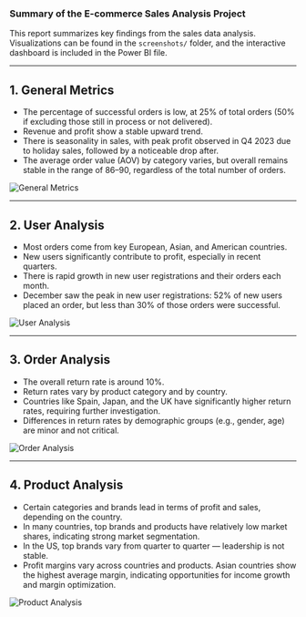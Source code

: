### Summary of the E-commerce Sales Analysis Project

This report summarizes key findings from the sales data analysis. Visualizations can be found in the `screenshots/` folder, and the interactive dashboard is included in the Power BI file.

---

## 1. General Metrics

- The percentage of successful orders is low, at 25% of total orders (50% if excluding those still in process or not delivered).
- Revenue and profit show a stable upward trend.
- There is seasonality in sales, with peak profit observed in Q4 2023 due to holiday sales, followed by a noticeable drop after.
- The average order value (AOV) by category varies, but overall remains stable in the range of 86–90, regardless of the total number of orders.

![General Metrics](screenshots/general_metrics.PNG)

---

## 2. User Analysis

- Most orders come from key European, Asian, and American countries.
- New users significantly contribute to profit, especially in recent quarters.
- There is rapid growth in new user registrations and their orders each month.
- December saw the peak in new user registrations: 52% of new users placed an order, but less than 30% of those orders were successful.

![User Analysis](poverbi/screenshots/user_analysis.png)

---

## 3. Order Analysis

- The overall return rate is around 10%.
- Return rates vary by product category and by country.
- Countries like Spain, Japan, and the UK have significantly higher return rates, requiring further investigation.
- Differences in return rates by demographic groups (e.g., gender, age) are minor and not critical.

![Order Analysis](poverbi/screenshots/order_analysis.png)

---

## 4. Product Analysis

- Certain categories and brands lead in terms of profit and sales, depending on the country.
- In many countries, top brands and products have relatively low market shares, indicating strong market segmentation.
- In the US, top brands vary from quarter to quarter — leadership is not stable.
- Profit margins vary across countries and products. Asian countries show the highest average margin, indicating opportunities for income growth and margin optimization.

![Product Analysis](poverbi/screenshots/product_analysis.png)

